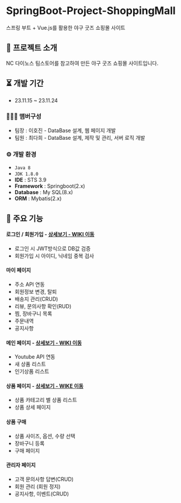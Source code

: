 # SpringBoot-Project-ShoppingMall
스프링 부트 + Vue.js를 활용한 야구 굿즈 쇼핑몰 사이트


## 📖 프로젝트 소개
NC 다이노스 팀스토어를 참고하여 만든 야구 굿즈 쇼핑몰 사이트입니다.
<br>

## ⏳ 개발 기간
* 23.11.15 ~ 23.11.24

### 🧑‍🤝‍🧑 맴버구성
 - 팀장  : 이호진 - DataBase 설계, 웹 페이지 개발
 - 팀원  : 최다희 - DataBase 설계, 제작 및 관리, 서버 로직 개발

### ⚙️ 개발 환경
- `Java 8`
- `JDK 1.8.0`
- **IDE** : STS 3.9
- **Framework** : Springboot(2.x)
- **Database** : My SQL(8.x)
- **ORM** : Mybatis(2.x)

## 📌 주요 기능
#### 로그인 / 회원가입 - <a href="https://github.com/HeeHiHee/adhd_back/wiki/%EC%A3%BC%EC%9A%94-%EA%B8%B0%EB%8A%A5-%EC%86%8C%EA%B0%9C(Login,-SignUp)">상세보기 - WIKI 이동</a>
- 로그인 시 JWT방식으로 DB값 검증
- 회원가입 시 아이디, 닉네임 중복 검사 

#### 마이 페이지
- 주소 API 연동
- 회원정보 변경, 탈퇴
- 배송지 관리(CRUD)
- 리뷰, 문의사항 확인(RUD)
- 찜, 장바구니 목록
- 주문내역
- 공지사항

#### 메인 페이지 - <a href="https://github.com/HeeHiHee/adhd_back/wiki/%EC%A3%BC%EC%9A%94-%EA%B8%B0%EB%8A%A5-%EC%86%8C%EA%B0%9C(Main-Page)">상세보기 - WIKI 이동</a>
- Youtube API 연동
- 새 상품 리스트
- 인기상품 리스트 

#### 상품 페이지 - <a href="https://github.com/HeeHiHee/adhd_back/wiki/%EC%A3%BC%EC%9A%94-%EA%B8%B0%EB%8A%A5-%EC%86%8C%EA%B0%9C(Product-Page)">상세보기 - WIKE 이동</a>
- 상품 카테고리 별 상품 리스트
- 상품 상세 페이지

#### 상품 구매
- 상품 사이즈, 옵션, 수량 선택
- 장바구니 등록
- 구매 페이지 

#### 관리자 페이지 
- 고객 문의사항 답변(CRUD)
- 회원 관리 (회원 정지)
- 공지사항, 이벤트(CRUD)
